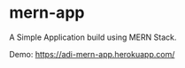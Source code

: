 # mern-app

A Simple Application build using MERN Stack.

Demo: https://adi-mern-app.herokuapp.com/
